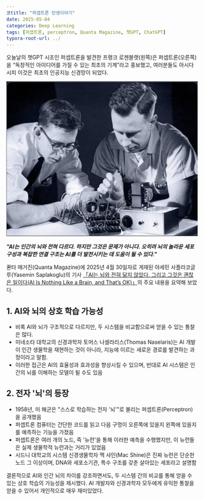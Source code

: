 ```yaml
---
코title: "퍼셉트론 탄생이야기"
date: 2025-05-04
categories: Deep Learning
tags: [퍼셉트론, perceptron, Quanta Magazine, 챗GPT, ChatGPT]
typora-root-url: ../
---
```


오늘날의 챗GPT 시조인 퍼셉트론을 발견한 프랭크 로젠블랫(왼쪽)은 퍼셉트론(오른쪽)을 “독창적인 아이디어를 가질 수 있는 최초의 기계”라고 홍보했고, 여러분들도 아시다시피 이것은 최초의 인공지능 신경망이 되었다.

![그림 - 퍼셉트론](/../images/2025-05/Perceptron.png)


***"AI는 인간의 뇌와 전혀 다르다. 하지만 그것은 문제가 아니다. 오히려 뇌의 놀라운 세포 구성과 복잡한 연결 구조는 AI를 더 발전시키는 데 도움이 될 수 있다."***

콴타 매거진(Quanta Magazine)에 2025년 4월 30일자로 게재된 야세민 사플라코글루(Yasemin Saplakoglu)의 기사 [「AI는 뇌와 전혀 닮지 않았다. 그리고 그것은 괜찮은 일이다(AI Is Nothing Like a Brain, and That’s OK)」](https://www.quantamagazine.org/ai-is-nothing-like-a-brain-and-thats-ok-20250430/)의 주요 내용을 요약해 보았다.

## 1. AI와 뇌의 상호 학습 가능성

* 비록 AI와 뇌가 구조적으로 다르지만, 두 시스템을 비교함으로써 얻을 수 있는 통찰은 많다.
* 미네소타 대학교의 신경과학자 토머스 나셀라리스(Thomas Naselaris)는 AI 개발이 인간 생물학을 재현하는 것이 아니라, 지능에 이르는 새로운 경로를 발견하는 과정이라고 말함.
* 이러한 접근은 AI의 효율성과 효과성을 향상시킬 수 있으며, 반대로 AI 시스템은 인간의 뇌를 이해하는 모델이 될 수도 있음



## 2. 전자 '뇌'의 등장

* 1958년, 미 해군은 "스스로 학습하는 전자 '뇌'"로 불리는 퍼셉트론(Perceptron)을 공개했음
* 퍼셉트론 컴퓨터는 간단한 코드를 읽고 다음 구멍이 오른쪽에 있을지 왼쪽에 있을지를 예측하는 기능을 가졌음
* 퍼셉트론은 여러 개의 노드, 즉 '뉴런'을 통해 이러한 예측을 수행했지만, 이 뉴런들은 실제 생물학적 뉴런과는 거리가 있었음
* 시드니 대학교의 시스템 신경생물학자 맥 샤인(Mac Shine)은 진짜 뉴런은 단순한 노드 그 이상이며, DNA와 세포소기관, 특수 구조를 갖춘 살아있는 세포라고 설명함



결론적으로 AI와 인간 뇌의 차이를 강조하면서도, 두 시스템 간의 비교를 통해 얻을 수 있는 상호 학습의 가능성을 제시했다. AI 개발자와 신경과학자 모두에게 유익한 통찰을 얻을 수 있어서 개인적으로 매우 재미있었다. 
